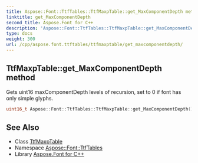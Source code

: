 ```yaml
---
title: Aspose::Font::TtfTables::TtfMaxpTable::get_MaxComponentDepth method
linktitle: get_MaxComponentDepth
second_title: Aspose.Font for C++
description: 'Aspose::Font::TtfTables::TtfMaxpTable::get_MaxComponentDepth method. Gets uint16 maxComponentDepth levels of recursion, set to 0 if font has only simple glyphs in C++.'
type: docs
weight: 300
url: /cpp/aspose.font.ttftables/ttfmaxptable/get_maxcomponentdepth/
---
```

## TtfMaxpTable::get_MaxComponentDepth method


Gets uint16 maxComponentDepth levels of recursion, set to 0 if font has only simple glyphs.

```cpp
uint16_t Aspose::Font::TtfTables::TtfMaxpTable::get_MaxComponentDepth() const
```

## See Also

* Class [TtfMaxpTable](../)
* Namespace [Aspose::Font::TtfTables](../../)
* Library [Aspose.Font for C++](../../../)
